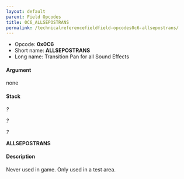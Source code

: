 ```yaml
---
layout: default
parent: Field Opcodes
title: 0C6_ALLSEPOSTRANS
permalink: /technicalreferencefieldfield-opcodes0c6-allsepostrans/
---
```


-   Opcode: **0x0C6**
-   Short name: **ALLSEPOSTRANS**
-   Long name: Transition Pan for all Sound Effects

#### Argument

none

#### Stack

  
*?*

*?*

*?*

**ALLSEPOSTRANS**

#### Description

Never used in game. Only used in a test area.

